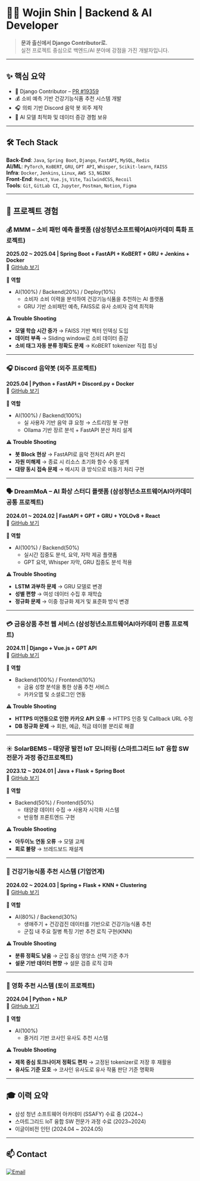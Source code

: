 # 👨‍💻 Wojin Shin | Backend & AI Developer

> **문과 출신에서 Django Contributor로.**  
> 실전 프로젝트 중심으로 백엔드/AI 분야에 강점을 가진 개발자입니다.

---

## ✨ 핵심 요약

- 🧠 Django Contributor – [PR #19359](https://github.com/django/django/pull/19359)
- 💰 소비 예측 기반 건강기능식품 추천 시스템 개발
- 🎧 의뢰 기반 Discord 음악 봇 외주 제작
- 🧠 AI 모델 최적화 및 데이터 증강 경험 보유

---

## 🛠️ Tech Stack

**Back-End**: `Java`, `Spring Boot`, `Django`, `FastAPI`, `MySQL`, `Redis`  
**AI/ML**: `PyTorch`, `KoBERT`, `GRU`, `GPT API`, `Whisper`, `Scikit-learn`, `FAISS`  
**Infra**: `Docker`, `Jenkins`, `Linux`, `AWS S3`, `NGINX`  
**Front-End**: `React`, `Vue.js`, `Vite`, `TailwindCSS`, `Recoil`  
**Tools**: `Git`, `GitLab CI`, `Jupyter`, `Postman`, `Notion`, `Figma`

---

## 💼 프로젝트 경험

### 💰 MMM – 소비 패턴 예측 플랫폼 (삼성청년소프트웨어AI아카데미 특화 프로젝트)
**2025.02 ~ 2025.04 | Spring Boot + FastAPI + KoBERT + GRU + Jenkins + Docker**  
🔗 [GitHub 보기](https://github.com/zebra0345/MMM)

**🙋 역할**
- AI(100%) / Backend(20%) / Deploy(10%)
  - 소비자 소비 이력을 분석하여 건강기능식품을 추천하는 AI 플랫폼
  - GRU 기반 소비패턴 예측, FAISS로 유사 소비자 검색 최적화
 
  
**⚠️ Trouble Shooting**
- **모델 학습 시간 증가** → FAISS 기반 벡터 인덱싱 도입  
- **데이터 부족** → Sliding window로 소비 데이터 증강  
- **소비 태그 자동 분류 정확도 문제** → KoBERT tokenizer 직접 튜닝

---

### 🎧 Discord 음악봇 (외주 프로젝트)
**2025.04 | Python + FastAPI + Discord.py + Docker**  
🔗 [GitHub 보기](https://github.com/zebra0345/bot_sample.git)

**🙋 역할**
- AI(100%) / Backend(100%)
  - 실 사용자 기반 음악 큐 요청 → 스트리밍 봇 구현
  - Ollama 기반 장르 분석 + FastAPI 분산 처리 설계

**⚠️ Trouble Shooting**
- **봇 Block 현상** → FastAPI로 음악 전처리 API 분리  
- **자원 미해제** → 종료 시 리소스 초기화 함수 수동 설계  
- **대량 동시 접속 문제** → 메시지 큐 방식으로 비동기 처리 구현

---

### 🗣 DreamMoA – AI 화상 스터디 플랫폼 (삼성청년소프트웨어AI아카데미 공통 프로젝트)
**2024.01 ~ 2024.02 | FastAPI + GPT + GRU + YOLOv8 + React**  
🔗 [GitHub 보기](https://github.com/zebra0345/dream_project)


**🙋 역할**
- AI(100%) / Backend(50%)
  - 실시간 집중도 분석, 요약, 자막 제공 플랫폼
  - GPT 요약, Whisper 자막, GRU 집중도 분석 적용


**⚠️ Trouble Shooting**
- **LSTM 과부하 문제** → GRU 모델로 변경  
- **성별 편향** → 여성 데이터 수집 후 재학습  
- **정규화 문제** → 이중 정규화 제거 및 표준화 방식 변경

---

### 💳 금융상품 추천 웹 서비스 (삼성청년소프트웨어AI아카데미 관통 프로젝트)
**2024.11 | Django + Vue.js + GPT API**  
🔗 [GitHub 보기](https://github.com/zebra0345/finSetProject)

**🙋 역할**
- Backend(100%) / Frontend(10%)
  - 금융 성향 분석을 통한 상품 추천 서비스
  - 카카오맵 및 소셜로그인 연동

  
**⚠️ Trouble Shooting**
- **HTTPS 미연동으로 인한 카카오 API 오류** → HTTPS 인증 및 Callback URL 수정  
- **DB 정규화 문제** → 회원, 예금, 적금 테이블 분리로 해결

---

### ☀️ SolarBEMS – 태양광 발전 IoT 모니터링 (스마트그리드 IoT 융합 SW 전문가 과정 중간프로젝트)
**2023.12 ~ 2024.01 | Java + Flask + Spring Boot**  
🔗 [GitHub 보기](https://github.com/2023-SMHRD-KDT-IOT-4/SolarBEMS)

**🙋 역할**
- Backend(50%) / Frontend(50%)
  - 태양광 데이터 수집 → 사용자 시각화 시스템
  - 반응형 프론트엔드 구현

  
**⚠️ Trouble Shooting**
- **아두이노 연동 오류** → 모델 교체  
- **회로 불량** → 브레드보드 재설계

---

### 💊 건강기능식품 추천 시스템 (기업연계)
**2024.02 ~ 2024.03 | Spring + Flask + KNN + Clustering**  
🔗 [GitHub 보기](https://github.com/2023-SMHRD-KDT-IOT-4/yeahaRepo)

**🙋 역할**
- AI(80%) / Backend(30%)
  - 생애주기 + 건강검진 데이터를 기반으로 건강기능식품 추천
  - 군집 내 주요 질병 특징 기반 추천 로직 구현(KNN)


**⚠️ Trouble Shooting**
- **분류 정확도 낮음** → 군집 중심 영양소 선택 기준 추가  
- **설문 기반 데이터 편향** → 설문 검증 로직 강화

---

### 🎥 영화 추천 시스템 (토이 프로젝트)
**2024.04 | Python + NLP**  
🔗 [GitHub 보기](https://github.com/zebra0345/movie.git)

**🙋 역할**
- AI(100%)
  - 줄거리 기반 코사인 유사도 추천 시스템


**⚠️ Trouble Shooting**
- **제목 중심 토크나이저 정확도 편차** → 고정된 tokenizer로 저장 후 재활용  
- **유사도 기준 모호** → 코사인 유사도로 유사 작품 판단 기준 명확화

---

## 🎓 이력 요약

- 삼성 청년 소프트웨어 아카데미 (SSAFY) 수료 중 (2024~)  
- 스마트그리드 IoT 융합 SW 전문가 과정 수료 (2023~2024)  
- 이글이비전 인턴 (2024.04 ~ 2024.05)

---

## 📫 Contact

[![Email](https://img.shields.io/badge/zebra0345@naver.com-D14836?style=flat)]()
